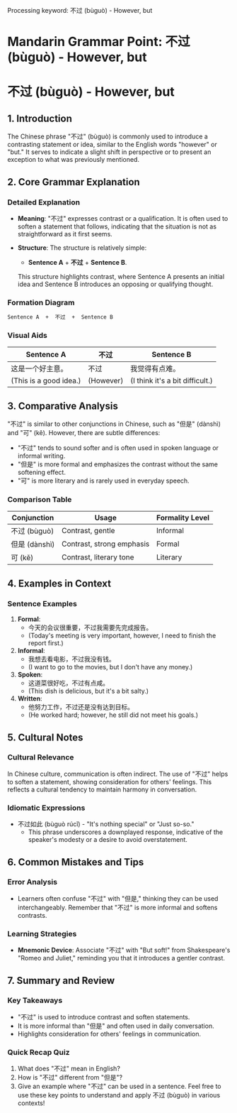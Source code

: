 Processing keyword: 不过 (bùguò) - However, but
# Mandarin Grammar Point: 不过 (bùguò) - However, but
# 不过 (bùguò) - However, but
## 1. Introduction
The Chinese phrase "不过" (bùguò) is commonly used to introduce a contrasting statement or idea, similar to the English words "however" or "but." It serves to indicate a slight shift in perspective or to present an exception to what was previously mentioned.
## 2. Core Grammar Explanation
### Detailed Explanation
- **Meaning**: "不过" expresses contrast or a qualification. It is often used to soften a statement that follows, indicating that the situation is not as straightforward as it first seems.
- **Structure**: The structure is relatively simple:
  - **Sentence A** + **不过** + **Sentence B**.
  
  This structure highlights contrast, where Sentence A presents an initial idea and Sentence B introduces an opposing or qualifying thought.
### Formation Diagram
```markdown
Sentence A  +  不过  +  Sentence B
```
### Visual Aids
| Sentence A | 不过 | Sentence B |
|------------|------|------------|
| 这是一个好主意。  | 不过  | 我觉得有点难。 |
| (This is a good idea.) | (However) | (I think it's a bit difficult.) |
## 3. Comparative Analysis
"不过" is similar to other conjunctions in Chinese, such as "但是" (dànshì) and "可" (kě). However, there are subtle differences:
- "不过" tends to sound softer and is often used in spoken language or informal writing.
- "但是" is more formal and emphasizes the contrast without the same softening effect.
- "可" is more literary and is rarely used in everyday speech.
### Comparison Table
| Conjunction | Usage                      | Formality Level |
|-------------|---------------------------|-----------------|
| 不过 (bùguò)  | Contrast, gentle          | Informal        |
| 但是 (dànshì)  | Contrast, strong emphasis  | Formal          |
| 可 (kě)       | Contrast, literary tone    | Literary        |
## 4. Examples in Context
### Sentence Examples
1. **Formal**: 
   - 今天的会议很重要，不过我需要先完成报告。
   - (Today's meeting is very important, however, I need to finish the report first.)
2. **Informal**: 
   - 我想去看电影，不过我没有钱。
   - (I want to go to the movies, but I don't have any money.)
3. **Spoken**: 
   - 这道菜很好吃，不过有点咸。
   - (This dish is delicious, but it's a bit salty.)
4. **Written**:
   - 他努力工作，不过还是没有达到目标。
   - (He worked hard; however, he still did not meet his goals.)
## 5. Cultural Notes
### Cultural Relevance
In Chinese culture, communication is often indirect. The use of "不过" helps to soften a statement, showing consideration for others' feelings. This reflects a cultural tendency to maintain harmony in conversation.
### Idiomatic Expressions
- 不过如此 (bùguò rúcǐ) - "It's nothing special" or "Just so-so." 
  - This phrase underscores a downplayed response, indicative of the speaker's modesty or a desire to avoid overstatement.
## 6. Common Mistakes and Tips
### Error Analysis
- Learners often confuse "不过" with "但是," thinking they can be used interchangeably. Remember that "不过" is more informal and softens contrasts.
### Learning Strategies
- **Mnemonic Device**: Associate "不过" with "But soft!" from Shakespeare's "Romeo and Juliet," reminding you that it introduces a gentler contrast.
## 7. Summary and Review
### Key Takeaways
- "不过" is used to introduce contrast and soften statements.
- It is more informal than "但是" and often used in daily conversation.
- Highlights consideration for others' feelings in communication.
### Quick Recap Quiz
1. What does "不过" mean in English?
2. How is "不过" different from "但是"?
3. Give an example where "不过" can be used in a sentence.
Feel free to use these key points to understand and apply 不过 (bùguò) in various contexts!
